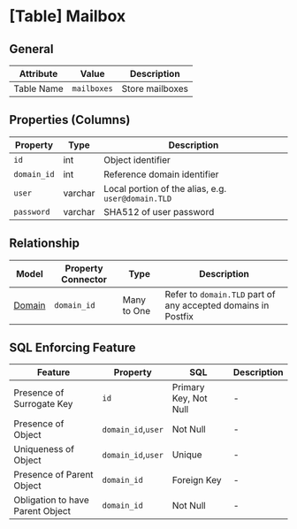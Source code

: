 # [Table] Mailbox
## General

| Attribute | Value | Description |
| - | - | - |
| Table Name | `mailboxes` | Store mailboxes |

## Properties (Columns)

| Property | Type | Description |
| - | - | - |
| `id` | int | Object identifier |
| `domain_id` | int | Reference domain identifier |
| `user` | varchar | Local portion of the alias, e.g. `user@domain.TLD` |
| `password` | varchar | SHA512 of user password |

## Relationship 

| Model | Property Connector | Type | Description |
| - | - | - | - |
| [Domain]([Table]_Domain.md) | `domain_id` | Many to One | Refer to `domain.TLD` part of any accepted domains in Postfix |

## SQL Enforcing Feature

| Feature | Property | SQL | Description |
| - | - | - | - |
| Presence of Surrogate Key | `id` | Primary Key, Not Null  | - |
| Presence of Object | `domain_id`,`user` | Not Null | - |
| Uniqueness of Object | `domain_id`,`user` | Unique | - |
| Presence of Parent Object | `domain_id` |  Foreign Key | - |
| Obligation to have Parent Object | `domain_id` | Not Null | - |